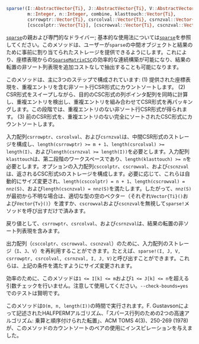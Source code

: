 ```julia
sparse!(I::AbstractVector{Ti}, J::AbstractVector{Ti}, V::AbstractVector{Tv},
        m::Integer, n::Integer, combine, klasttouch::Vector{Ti},
        csrrowptr::Vector{Ti}, csrcolval::Vector{Ti}, csrnzval::Vector{Tv},
        [csccolptr::Vector{Ti}], [cscrowval::Vector{Ti}, cscnzval::Vector{Tv}] ) where {Tv,Ti<:Integer}
```

[`sparse`](@ref)の親および専門的なドライバー; 基本的な使用法については[`sparse`](@ref)を参照してください。このメソッドは、ユーザーが`sparse`の中間オブジェクトと結果のために事前に割り当てられたストレージを提供できるようにします。これにより、座標表現からの[`SparseMatrixCSC`](@ref)の効率的な連続構築が可能になり、結果の転置の非ソート列表現を追加コストなしで抽出することも可能になります。

このメソッドは、主に3つのステップで構成されています: (1) 提供された座標表現を、重複エントリを含む非ソート行CSR形式にカウントソートします。 (2) CSR形式をスイープしながら、目的のCSC形式の列ポインタ配列を同時に計算し、重複エントリを検出し、重複エントリを組み合わせてCSR形式を再パッキングします。この段階では、重複エントリのない非ソート行CSR形式が得られます。 (3) 前のCSR形式を、重複エントリのない完全にソートされたCSC形式にカウントソートします。

入力配列`csrrowptr`、`csrcolval`、および`csrnzval`は、中間CSR形式のストレージを構成し、`length(csrrowptr) >= m + 1`、`length(csrcolval) >= length(I)`、および`length(csrnzval >= length(I))`を必要とします。入力配列`klasttouch`は、第二段階のワークスペースであり、`length(klasttouch) >= n`を必要とします。オプションの入力配列`csccolptr`、`cscrowval`、および`cscnzval`は、返されるCSC形式`S`のストレージを構成します。必要に応じて、これらは自動的にサイズ変更され、`length(csccolptr) = n + 1`、`length(cscrowval) = nnz(S)`、および`length(cscnzval) = nnz(S)`を満たします。したがって、`nnz(S)`が最初から不明な場合は、適切な型の空のベクター（それぞれ`Vector{Ti}()`および`Vector{Tv}()`）を渡すか、`cscrowval`および`cscnzval`を無視して`sparse!`メソッドを呼び出すだけで済みます。

戻り値として、`csrrowptr`、`csrcolval`、および`csrnzval`は、結果の転置の非ソート列表現を含みます。

出力配列（`csccolptr`、`cscrowval`、`cscnzval`）のために、入力配列のストレージ（`I`、`J`、`V`）を再利用することができます。たとえば、`sparse!(I, J, V, csrrowptr, csrcolval, csrnzval, I, J, V)`と呼び出すことができます。これらは、上記の条件を満たすようにサイズ変更されます。

効率のために、このメソッドは`1 <= I[k] <= m`および`1 <= J[k] <= n`を超える引数チェックを行いません。注意して使用してください。`--check-bounds=yes`でのテストは賢明です。

このメソッドは`O(m, n, length(I))`の時間で実行されます。F. Gustavsonによって記述されたHALFPERMアルゴリズム、「スパース行列のための2つの高速アルゴリズム: 乗算と順序付けられた転置」、ACM TOMS 4(3)、250-269 (1978)が、このメソッドのカウントソートのペアの使用にインスピレーションを与えました。
